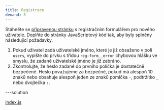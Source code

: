 ```yaml
---
title: Registrace
demand: 3
---
```


Stáhněte se [připravenou stránku](https://github.com/Czechitas-podklady-WEB/Cviceni-Registrace/archive/refs/heads/main.zip) s registračním formulářem pro nového uživatele. Doplňte do stránky JavaScriptový kód tak, aby byly splněny následující požadavky.

1. Pokud uživatel zadá uživatelské jméno, které je již obsaženo v poli `users`, vypište do prvku s třídou `reg-form__error` chybovou hlášku ve smyslu, že zadané uživatelské jméno je již zabráno.
1. Zkontrolujte, že heslo zadané do prvního políčka je dostatečně bezpečené. Heslo považujeme za bezpečné, pokud má alespoň 10 znaků nebo obsahuje alespoň jeden ze znaků pomlčka `-`, podtržítko `_` nebo dvojtečka `:`.

---solution

[index.js](https://github.com/Czechitas-podklady-WEB/Cviceni-Registrace/blob/reseni/index.js)
